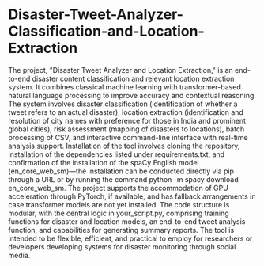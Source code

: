 # Disaster-Tweet-Analyzer-Classification-and-Location-Extraction

The project, "Disaster Tweet Analyzer and Location Extraction," is an end-to-end disaster content classification and relevant location extraction system. It combines classical machine learning with transformer-based natural language processing to improve accuracy and contextual reasoning. The system involves disaster classification (identification of whether a tweet refers to an actual disaster), location extraction (identification and resolution of city names with preference for those in India and prominent global cities), risk assessment (mapping of disasters to locations), batch processing of CSV, and interactive command-line interface with real-time analysis support. Installation of the tool involves cloning the repository, installation of the dependencies listed under requirements.txt, and confirmation of the installation of the spaCy English model (en_core_web_sm)—the installation can be conducted directly via pip through a URL or by running the command python -m spacy download en_core_web_sm. The project supports the accommodation of GPU acceleration through PyTorch, if available, and has fallback arrangements in case transformer models are not yet installed. The code structure is modular, with the central logic in your_script.py, comprising training functions for disaster and location models, an end-to-end tweet analysis function, and capabilities for generating summary reports. The tool is intended to be flexible, efficient, and practical to employ for researchers or developers developing systems for disaster monitoring through social media.

